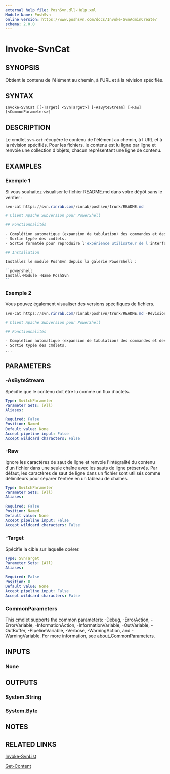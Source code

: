 ```yaml
---
external help file: PoshSvn.dll-Help.xml
Module Name: PoshSvn
online version: https://www.poshsvn.com/docs/Invoke-SvnAdminCreate/
schema: 2.0.0
---
```


# Invoke-SvnCat

## SYNOPSIS

Obtient le contenu de l'élément au chemin, à l'URL et à la révision spécifiés.

## SYNTAX

```
Invoke-SvnCat [[-Target] <SvnTarget>] [-AsByteStream] [-Raw] [<CommonParameters>]
```

## DESCRIPTION

Le cmdlet `svn-cat` récupère le contenu de l'élément au chemin, à l'URL et à la révision spécifiés. Pour les fichiers, le contenu est lu ligne par ligne et renvoie une collection d'objets, chacun représentant une ligne de contenu.

## EXAMPLES

### Exemple 1

Si vous souhaitez visualiser le fichier README.md dans votre dépôt sans le vérifier :

```powershell
svn-cat https://svn.rinrab.com/rinrab/poshsvn/trunk/README.md

# Client Apache Subversion pour PowerShell

## Fonctionnalités

- Complétion automatique (expansion de tabulation) des commandes et des paramètres.
- Sortie typée des cmdlets.
- Sortie formatée pour reproduire l'expérience utilisateur de l'interface de ligne de commande Subversion.

## Installation

Installez le module PoshSvn depuis la galerie PowerShell :

``powershell
Install-Module -Name PoshSvn
``
```

### Exemple 2

Vous pouvez également visualiser des versions spécifiques de fichiers.

````powershell
svn-cat https://svn.rinrab.com/rinrab/poshsvn/trunk/README.md -Revision 489

# Client Apache Subversion pour PowerShell

## Fonctionnalités

- Complétion automatique (expansion de tabulation) des commandes et des paramètres.
- Sortie typée des cmdlets.
...

````

## PARAMETERS

### -AsByteStream
Spécifie que le contenu doit être lu comme un flux d'octets.

```yaml
Type: SwitchParameter
Parameter Sets: (All)
Aliases:

Required: False
Position: Named
Default value: None
Accept pipeline input: False
Accept wildcard characters: False
```

### -Raw
Ignore les caractères de saut de ligne et renvoie l'intégralité du contenu d'un fichier dans une seule chaîne avec les sauts de ligne préservés. Par défaut, les caractères de saut de ligne dans un fichier sont utilisés comme délimiteurs pour séparer l'entrée en un tableau de chaînes.

```yaml
Type: SwitchParameter
Parameter Sets: (All)
Aliases:

Required: False
Position: Named
Default value: None
Accept pipeline input: False
Accept wildcard characters: False
```

### -Target
Spécifie la cible sur laquelle opérer.

```yaml
Type: SvnTarget
Parameter Sets: (All)
Aliases:

Required: False
Position: 0
Default value: None
Accept pipeline input: False
Accept wildcard characters: False
```

### CommonParameters
This cmdlet supports the common parameters: -Debug, -ErrorAction, -ErrorVariable, -InformationAction, -InformationVariable, -OutVariable, -OutBuffer, -PipelineVariable, -Verbose, -WarningAction, and -WarningVariable. For more information, see [about_CommonParameters](http://go.microsoft.com/fwlink/?LinkID=113216).

## INPUTS

### None

## OUTPUTS

### System.String

### System.Byte

## NOTES

## RELATED LINKS

[Invoke-SvnList](https://www.poshsvn.com/docs/Invoke-SvnList/)

[Get-Content](https://learn.microsoft.com/en-us/powershell/module/microsoft.powershell.management/get-content)
